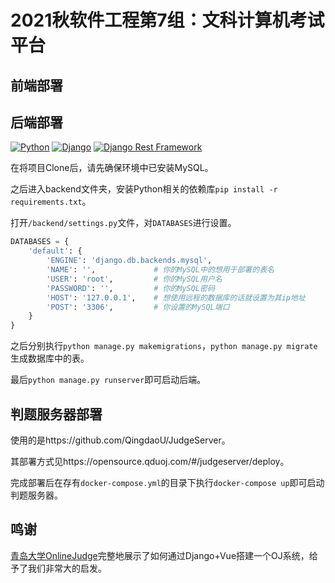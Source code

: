 # 2021秋软件工程第7组：文科计算机考试平台

## 前端部署


## 后端部署
[![Python](https://img.shields.io/badge/python-3.8.10-red.svg?style=flat-square)](https://www.python.org/downloads/release/python-3810/)
[![Django](https://img.shields.io/badge/django-3.2.9-red.svg?style=flat-square)](https://www.djangoproject.com/)
[![Django Rest Framework](https://img.shields.io/badge/django_rest_framework-3.12.4-red.svg?style=flat-square)](http://www.django-rest-framework.org/)

在将项目Clone后，请先确保环境中已安装MySQL。

之后进入backend文件夹，安装Python相关的依赖库`pip install -r requirements.txt`。

打开`/backend/settings.py`文件，对`DATABASES`进行设置。

```python
DATABASES = {
    'default': {
        'ENGINE': 'django.db.backends.mysql',
        'NAME': '',				# 你的MySQL中的想用于部署的表名
        'USER': 'root',			# 你的MySQL用户名
        'PASSWORD': '',			# 你的MySQL密码
        'HOST': '127.0.0.1',	# 想使用远程的数据库的话就设置为其ip地址
        'POST': '3306',			# 你设置的MySQL端口
    }
}
```

之后分别执行`python manage.py makemigrations`，`python manage.py migrate`生成数据库中的表。

最后`python manage.py runserver`即可启动后端。



## 判题服务器部署

使用的是https://github.com/QingdaoU/JudgeServer。

其部署方式见https://opensource.qduoj.com/#/judgeserver/deploy。

完成部署后在存有`docker-compose.yml`的目录下执行`docker-compose up`即可启动判题服务器。



## 鸣谢

[青岛大学OnlineJudge](https://github.com/QingdaoU/OnlineJudge)完整地展示了如何通过Django+Vue搭建一个OJ系统，给予了我们非常大的启发。

